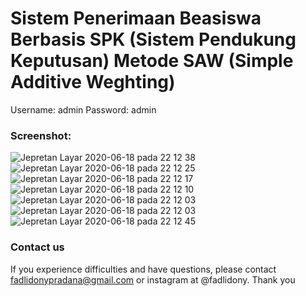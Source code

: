 # Sistem Penerimaan Beasiswa Berbasis SPK (Sistem Pendukung Keputusan) Metode SAW (Simple  Additive Weghting)

Username: admin
Password: admin

### Screenshot:

![Jepretan Layar 2020-06-18 pada 22 12 38](https://user-images.githubusercontent.com/40556076/85038929-5f096380-b1b1-11ea-8990-f7735f2453f9.png)
![Jepretan Layar 2020-06-18 pada 22 12 25](https://user-images.githubusercontent.com/40556076/85038936-5fa1fa00-b1b1-11ea-911a-eab6f04459c8.png)
![Jepretan Layar 2020-06-18 pada 22 12 17](https://user-images.githubusercontent.com/40556076/85038939-60d32700-b1b1-11ea-994c-e2c8dc74cfe5.png)
![Jepretan Layar 2020-06-18 pada 22 12 10](https://user-images.githubusercontent.com/40556076/85038943-616bbd80-b1b1-11ea-9b68-3855571f8f0d.png)
![Jepretan Layar 2020-06-18 pada 22 12 03](https://user-images.githubusercontent.com/40556076/85038912-5b75dc80-b1b1-11ea-9e80-a72f1a6a9082.png)
![Jepretan Layar 2020-06-18 pada 22 12 03](https://user-images.githubusercontent.com/40556076/85038896-56b12880-b1b1-11ea-82e4-0148ed14fe4c.png)
![Jepretan Layar 2020-06-18 pada 22 12 45](https://user-images.githubusercontent.com/40556076/85038907-59ac1900-b1b1-11ea-8fe5-f23ae311d69e.png)

### Contact us
If you experience difficulties and have questions, please contact fadlidonypradana@gmail.com or instagram at @fadlidony.
Thank you
